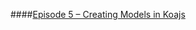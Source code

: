 ####[Episode 5 – Creating Models in Koajs](http://knowthen.com/episode-5-creating-models-in-koajs/)
